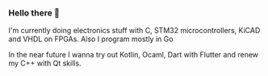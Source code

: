 ### Hello there 👋

I'm currently doing electronics stuff with C, STM32 microcontrollers, KiCAD and VHDL on FPGAs. Also I program mostly in Go

In the near future I wanna try out Kotlin, Ocaml, Dart with Flutter and renew my C++ with Qt skills.

<!--
**fsasm/fsasm** is a ✨ _special_ ✨ repository because its `README.md` (this file) appears on your GitHub profile.

Here are some ideas to get you started:

- 🔭 I’m currently working on ...
- 🌱 I’m currently learning ...
- 👯 I’m looking to collaborate on ...
- 🤔 I’m looking for help with ...
- 💬 Ask me about ...
- 📫 How to reach me: ...
- 😄 Pronouns: ...
- ⚡ Fun fact: ...
-->
